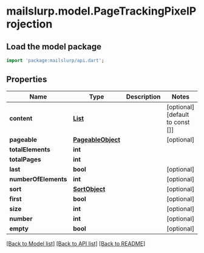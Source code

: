 # mailslurp.model.PageTrackingPixelProjection

## Load the model package
```dart
import 'package:mailslurp/api.dart';
```

## Properties
Name | Type | Description | Notes
------------ | ------------- | ------------- | -------------
**content** | [**List<TrackingPixelProjection>**](TrackingPixelProjection) |  | [optional] [default to const []]
**pageable** | [**PageableObject**](PageableObject) |  | [optional] 
**totalElements** | **int** |  | 
**totalPages** | **int** |  | 
**last** | **bool** |  | [optional] 
**numberOfElements** | **int** |  | [optional] 
**sort** | [**SortObject**](SortObject) |  | [optional] 
**first** | **bool** |  | [optional] 
**size** | **int** |  | [optional] 
**number** | **int** |  | [optional] 
**empty** | **bool** |  | [optional] 

[[Back to Model list]](../README#documentation-for-models) [[Back to API list]](../README#documentation-for-api-endpoints) [[Back to README]](../README)


